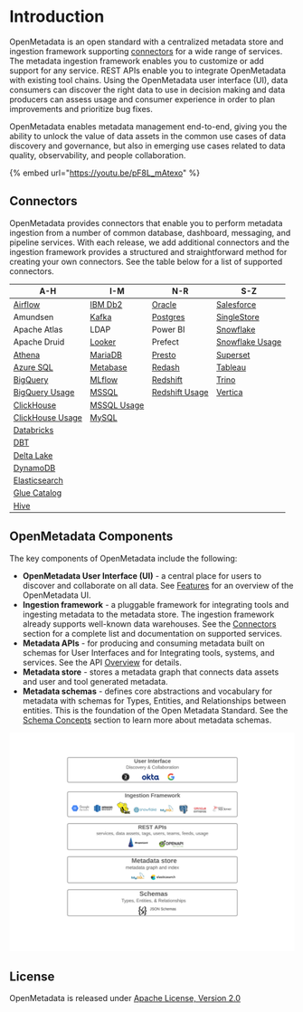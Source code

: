 # Introduction

OpenMetadata is an open standard with a centralized metadata store and ingestion framework supporting [connectors](docs/integrations/connectors/) for a wide range of services. The metadata ingestion framework enables you to customize or add support for any service. REST APIs enable you to integrate OpenMetadata with existing tool chains. Using the OpenMetadata user interface (UI), data consumers can discover the right data to use in decision making and data producers can assess usage and consumer experience in order to plan improvements and prioritize bug fixes.

OpenMetadata enables metadata management end-to-end, giving you the ability to unlock the value of data assets in the common use cases of data discovery and governance, but also in emerging use cases related to data quality, observability, and people collaboration.

{% embed url="https://youtu.be/pF8L_mAtexo" %}

## Connectors

OpenMetadata provides connectors that enable you to perform metadata ingestion from a number of common database, dashboard, messaging, and pipeline services. With each release, we add additional connectors and the ingestion framework provides a structured and straightforward method for creating your own connectors. See the table below for a list of supported connectors.

| A-H                                                             | I-M                                                | N-R                                                      | S-Z                                                        |
| --------------------------------------------------------------- | -------------------------------------------------- | -------------------------------------------------------- | ---------------------------------------------------------- |
| [Airflow](docs/integrations/airflow/)                           | [IBM Db2](docs/integrations/connectors/ibm-db2.md) | [Oracle](docs/integrations/connectors/mysql-2/)          | [Salesforce](integrations/connectors/singlestore/)         |
| Amundsen                                                        | [Kafka](docs/integrations/connectors/kafka.md)     | [Postgres](integrations/connectors/readme-1/)            | [SingleStore](integrations/connectors/singlestore-1/)      |
| Apache Atlas                                                    | LDAP                                               | Power BI                                                 | [Snowflake](docs/integrations/connectors/snowflake/)       |
| Apache Druid                                                    | [Looker](integrations/connectors/mysql/)           | Prefect                                                  | [Snowflake Usage](docs/integrations/connectors/snowflake/) |
| [Athena](docs/integrations/connectors/athena/)                  | [MariaDB](docs/integrations/connectors/mariadb.md) | [Presto](integrations/connectors/mysql-2-1/)             | [Superset](integrations/connectors/mysql-3/)               |
| [Azure SQL](integrations/connectors/mssql-1-1/)                 | [Metabase](integrations/connectors/mysql-1/)       | [Redash](integrations/connectors/mysql-1-2/)             | [Tableau](docs/integrations/connectors/tableau.md)         |
| [BigQuery](docs/integrations/connectors/bigquery/)              | [MLflow](docs/integrations/connectors/mlflow/)     | [Redshift](docs/integrations/connectors/redshift/)       | [Trino](docs/integrations/connectors/trino/)               |
| [BigQuery Usage](docs/integrations/connectors/bigquery/)        | [MSSQL](integrations/connectors/mssql-1-1/)        | [Redshift Usage](docs/integrations/connectors/redshift/) | [Vertica](integrations/connectors/vertica/)                |
| [ClickHouse](docs/integrations/connectors/snowflake-2/)         | [MSSQL Usage](integrations/connectors/mssql-1-1/)  |                                                          |                                                            |
| [ClickHouse Usage](docs/integrations/connectors/snowflake-2/)   | [MySQL](integrations/connectors/mysql-1-1/)        |                                                          |                                                            |
| [Databricks](integrations/connectors/databricks/)               |                                                    |                                                          |                                                            |
| [DBT](data-lineage/dbt-integration/)                            |                                                    |                                                          |                                                            |
| [Delta Lake](integrations/connectors/delta-lake/)               |                                                    |                                                          |                                                            |
| [DynamoDB](integrations/connectors/dynamodb/)                   |                                                    |                                                          |                                                            |
| [Elasticsearch](docs/integrations/connectors/elastic-search.md) |                                                    |                                                          |                                                            |
| [Glue Catalog](docs/integrations/connectors/glue-catalog/)      |                                                    |                                                          |                                                            |
| [Hive](docs/integrations/connectors/hive/)                      |                                                    |                                                          |                                                            |

## OpenMetadata Components

The key components of OpenMetadata include the following:

* **OpenMetadata User Interface (UI)** - a central place for users to discover and collaborate on all data. See [Features](docs/overview/features.md) for an overview of the OpenMetadata UI.
* **Ingestion framework** - a pluggable framework for integrating tools and ingesting metadata to the metadata store. The ingestion framework already supports well-known data warehouses. See the [Connectors](./#connectors) section for a complete list and documentation on supported services.
* **Metadata APIs** - for producing and consuming metadata built on schemas for User Interfaces and for Integrating tools, systems, and services. See the API [Overview](docs/openmetadata-apis/apis/overview.md) for details.
* **Metadata store** - stores a metadata graph that connects data assets and user and tool generated metadata.
* **Metadata schemas** - defines core abstractions and vocabulary for metadata with schemas for Types, Entities, and Relationships between entities. This is the foundation of the Open Metadata Standard. See the [Schema Concepts](docs/openmetadata-apis/schemas/overview.md) section to learn more about metadata schemas.

![](<.gitbook/assets/openmetadata-overview (1).png>)

## License

OpenMetadata is released under [Apache License, Version 2.0](http://www.apache.org/licenses/LICENSE-2.0)
